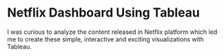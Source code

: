 
# Netflix Dashboard Using Tableau

I was curious to analyze the content released in Netflix platform which led me to create these simple, interactive and exciting visualizations with Tableau.




